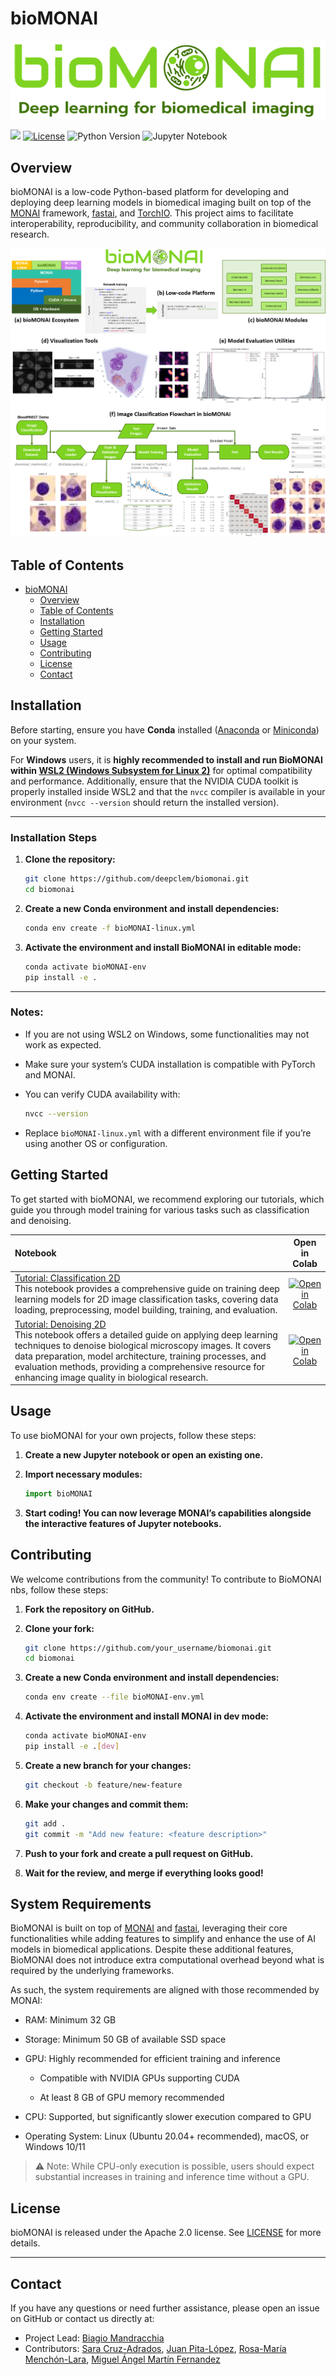 # bioMONAI

<!-- WARNING: THIS FILE WAS AUTOGENERATED! DO NOT EDIT! -->

![](nbs/data_examples/logo_bioMONAI_full.png)

[![](https://img.shields.io/badge/docs-stable-blue.svg)](https://deepclem.github.io/bioMONAI/)
[![License](https://img.shields.io/badge/license-Apache%202.0-blue.svg)](https://opensource.org/licenses/Apache-2.0)
![Python Version](https://img.shields.io/badge/python-3.7+-blue.svg)
![Jupyter
Notebook](https://img.shields.io/badge/jupyter-%23f37626.svg?style=flat&logo=jupyter&logoColor=white)

## Overview

bioMONAI is a low-code Python-based platform for developing and
deploying deep learning models in biomedical imaging built on top of the
[MONAI](https://monai.io/) framework,
[fastai](https://github.com/fastai/fastai), and
[TorchIO](https://torchio.readthedocs.io/). This project aims to
facilitate interoperability, reproducibility, and community
collaboration in biomedical research.

![](nbs/data_examples/Fig_bioMONAI.png)

## Table of Contents

- [bioMONAI](#biomonai)
  - [Overview](#overview)
  - [Table of Contents](#table-of-contents)
  - [Installation](#installation)
  - [Getting Started](#getting-started)
  - [Usage](#usage)
  - [Contributing](#contributing)
  - [License](#license)
  - [Contact](#contact)

## Installation

Before starting, ensure you have **Conda** installed ([Anaconda](https://www.anaconda.com/) or [Miniconda](https://docs.conda.io/en/latest/miniconda.html)) on your system.

For **Windows** users, it is **highly recommended to install and run BioMONAI within [WSL2 (Windows Subsystem for Linux 2)](https://learn.microsoft.com/en-us/windows/wsl/install)** for optimal compatibility and performance. Additionally, ensure that the NVIDIA CUDA toolkit is properly installed inside WSL2 and that the `nvcc` compiler is available in your environment (`nvcc --version` should return the installed version).

---

### Installation Steps

1. **Clone the repository:**

   ```bash
   git clone https://github.com/deepclem/biomonai.git
   cd biomonai
   ```

2. **Create a new Conda environment and install dependencies:**

   ```bash
   conda env create -f bioMONAI-linux.yml
   ```

3. **Activate the environment and install BioMONAI in editable mode:**

   ```bash
   conda activate bioMONAI-env
   pip install -e .
   ```

---

### Notes:

* If you are not using WSL2 on Windows, some functionalities may not work as expected.
* Make sure your system’s CUDA installation is compatible with PyTorch and MONAI.
* You can verify CUDA availability with:

  ```bash
  nvcc --version
  ```
* Replace `bioMONAI-linux.yml` with a different environment file if you’re using another OS or configuration.



## Getting Started

To get started with bioMONAI, we recommend exploring our tutorials,
which guide you through model training for various tasks such as
classification and denoising.

| Notebook                                                                                                                                                                                                                                                                                                                                                                                                                        |                                                                                    Open in Colab                                                                                    |
|:--------------------------------------------------------------------------------------------------------------------------------------------------------------------------------------------------------------------------------------------------------------------------------------------------------------------------------------------------------------------------------------------------------------------------------|:-----------------------------------------------------------------------------------------------------------------------------------------------------------------------------------:|
| [Tutorial: Classification 2D](https://github.com/deepCLEM/bioMONAI/blob/main/nbs/Tutorials/901_tutorial_classification.ipynb) <br> This notebook provides a comprehensive guide on training deep learning models for 2D image classification tasks, covering data loading, preprocessing, model building, training, and evaluation.                                                                                             | [![Open in Colab](https://colab.research.google.com/assets/colab-badge.svg)](https://githubtocolab.com/deepCLEM/bioMONAI/blob/main/nbs/Tutorials/901_tutorial_classification.ipynb) |
| [Tutorial: Denoising 2D](https://github.com/deepCLEM/bioMONAI/blob/main/nbs/Tutorials/903_tutorial_denoising.ipynb) <br> This notebook offers a detailed guide on applying deep learning techniques to denoise biological microscopy images. It covers data preparation, model architecture, training processes, and evaluation methods, providing a comprehensive resource for enhancing image quality in biological research. |   [![Open in Colab](https://colab.research.google.com/assets/colab-badge.svg)](https://githubtocolab.com/deepCLEM/bioMONAI/blob/main/nbs/Tutorials/903_tutorial_denoising.ipynb)    |

## Usage

To use bioMONAI for your own projects, follow these steps:

1.  **Create a new Jupyter notebook or open an existing one.**

2.  **Import necessary modules:**

    ``` python
    import bioMONAI
    ```

3.  **Start coding! You can now leverage MONAI’s capabilities alongside
    the interactive features of Jupyter notebooks.**

## Contributing

We welcome contributions from the community! To contribute to BioMONAI
nbs, follow these steps:

1.  **Fork the repository on GitHub.**

2.  **Clone your fork:**

    ``` bash
    git clone https://github.com/your_username/biomonai.git
    cd biomonai
    ```

3.  **Create a new Conda environment and install dependencies:**

    ``` bash
    conda env create --file bioMONAI-env.yml
    ```

4.  **Activate the environment and install MONAI in dev mode:**

    ``` bash
    conda activate bioMONAI-env
    pip install -e .[dev]
    ```

5.  **Create a new branch for your changes:**

    ``` bash
    git checkout -b feature/new-feature
    ```

6.  **Make your changes and commit them:**

    ``` bash
    git add .
    git commit -m "Add new feature: <feature description>"
    ```

7.  **Push to your fork and create a pull request on GitHub.**

8.  **Wait for the review, and merge if everything looks good!**

## System Requirements
BioMONAI is built on top of [MONAI](https://monai.io/) and [fastai](https://www.fast.ai/), leveraging their core functionalities while adding features to simplify and enhance the use of AI models in biomedical applications. Despite these additional features, BioMONAI does not introduce extra computational overhead beyond what is required by the underlying frameworks.

As such, the system requirements are aligned with those recommended by MONAI:

- RAM: Minimum 32 GB

- Storage: Minimum 50 GB of available SSD space

- GPU: Highly recommended for efficient training and inference

    - Compatible with NVIDIA GPUs supporting CUDA

    - At least 8 GB of GPU memory recommended

- CPU: Supported, but significantly slower execution compared to GPU

- Operating System: Linux (Ubuntu 20.04+ recommended), macOS, or Windows 10/11

>⚠️ Note: While CPU-only execution is possible, users should expect substantial increases in training and inference time without a GPU.

## License

bioMONAI is released under the Apache 2.0 license. See
[LICENSE](https://github.com/your_username/biomonai-nbs/blob/main/LICENSE)
for more details.

------------------------------------------------------------------------

## Contact

If you have any questions or need further assistance, please open an
issue on GitHub or contact us directly at:

- Project Lead: [Biagio Mandracchia](mailto:biagio.mandracchia@uva.es)
- Contributors: [Sara Cruz-Adrados](mailto:sara.cruz.adrados@uva.es),
  [Juan Pita-López](mailto:juan.pita@uva.es), [Rosa-María
  Menchón-Lara](mailto:rosamaria.menchon@uva.es), [Miguel Ángel Martín
  Fernandez](mailto:migmar@uva.es)
